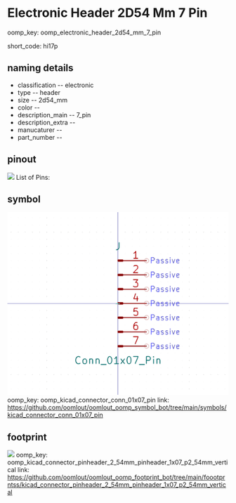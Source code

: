 # Electronic Header 2D54 Mm 7 Pin
oomp_key: oomp_electronic_header_2d54_mm_7_pin  

short_code: hi17p
## naming details
* classification -- electronic
* type -- header
* size -- 2d54_mm
* color -- 
* description_main -- 7_pin
* description_extra -- 
* manucaturer -- 
* part_number -- 
## pinout
![](working_pinout_600.png)
List of Pins:

## symbol

![](symbol/0/working/working_600.png)
oomp_key: oomp_kicad_connector_conn_01x07_pin
link: https://github.com/oomlout/oomlout_oomp_symbol_bot/tree/main/symbols/kicad_connector_conn_01x07_pin


## footprint

![](footprint/0/working/working_600.png)
oomp_key: oomp_kicad_connector_pinheader_2_54mm_pinheader_1x07_p2_54mm_vertical
link: https://github.com/oomlout/oomlout_oomp_footprint_bot/tree/main/foootprntss/kicad_connector_pinheader_2_54mm_pinheader_1x07_p2_54mm_vertical
